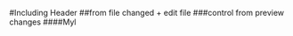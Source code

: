   #Including Header
  ##from file changed + edit file
  ###control from preview changes
  ####Myl
    

